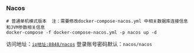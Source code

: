 ### Nacos

```shell
# 普通单机模式版本  注：需要修改docker-compose-nacos.yml 中相关数据库连接信息和JVM参数相关信息
docker-compose -f docker-compose-nacos.yml -p nacos up -d
```

访问地址：[`ip地址:8848/nacos`](http://www.xxx.com:8848/nacos)
登录账号密码默认：`nacos/nacos`

